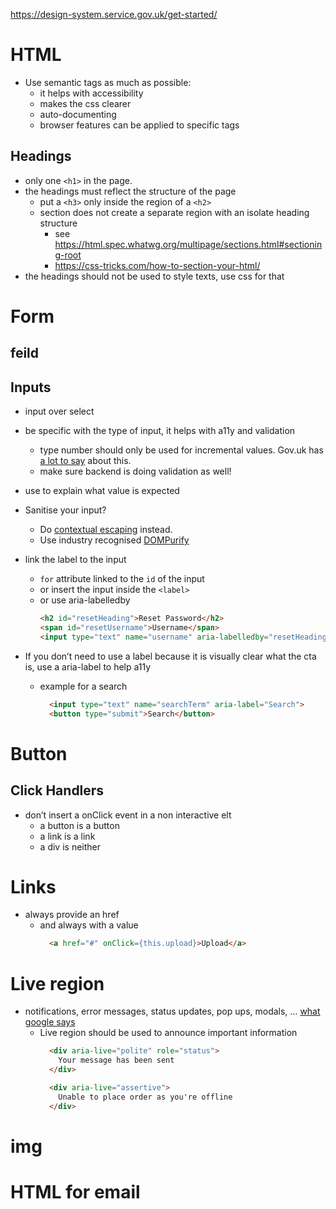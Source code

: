 

https://design-system.service.gov.uk/get-started/

# HTML 

  * Use semantic tags as much as possible:
    * it helps with accessibility
    * makes the css clearer
    * auto-documenting
    * browser features can be applied to specific tags

## Headings

* only one `<h1>` in the page.
* the headings must reflect the structure of the page
  * put a `<h3>` only inside the region of a `<h2>`
  * section does not create a separate region with an isolate heading structure
    * see https://html.spec.whatwg.org/multipage/sections.html#sectioning-root
    * https://css-tricks.com/how-to-section-your-html/
* the headings should not be used to style texts, use css for that

# Form

## feild

## Inputs

* input over select
* be specific with the type of input, it helps with a11y and validation
  * type number should only be used for incremental values. Gov.uk has [a lot to say](https://technology.blog.gov.uk/2020/02/24/why-the-gov-uk-design-system-team-changed-the-input-type-for-numbers/) about this.
  * make sure backend is doing validation as well!
* use <label> to explain what value is expected
* Sanitise your input? 
  * Do [contextual escaping](https://benhoyt.com/writings/dont-sanitize-do-escape/) instead.
  * Use industry recognised [DOMPurify](https://github.com/cure53/DOMPurify)
* link the label to the input
  * `for` attribute linked to the `id` of the input
  * or insert the input inside the `<label>`
  * or use aria-labelledby 
    ```html
    <h2 id="resetHeading">Reset Password</h2>
    <span id="resetUsername">Username</span>  
    <input type="text" name="username" aria-labelledby="resetHeading resetUsername">  
    ```

* If you don’t need to use a label because it is visually clear what the cta is, use a aria-label to help a11y
  * example for a search 
    ```html
      <input type="text" name="searchTerm" aria-label="Search">
      <button type="submit">Search</button>
    ```

# Button

## Click Handlers

* don’t insert a onClick event in a non interactive elt
  * a button is a button
  * a link is a link
  * a div is neither

# Links

* always provide an href
  * and always with a value 
    ```html
      <a href="#" onClick={this.upload}>Upload</a>  
    ```

# Live region

* notifications, error messages, status updates, pop ups, modals, … [what google says](https://developers.google.com/web/fundamentals/accessibility/semantics-aria/hiding-and-updating-content#aria-live)
  * Live region should be used to announce important information 
    ```html
      <div aria-live="polite" role="status">
        Your message has been sent
      </div>

      <div aria-live="assertive">
        Unable to place order as you're offline
      </div>   
    ```

# img

# HTML for email
